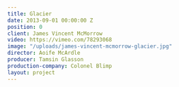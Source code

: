```yaml
---
title: Glacier
date: 2013-09-01 00:00:00 Z
position: 0
client: James Vincent McMorrow
video: https://vimeo.com/78293068
image: "/uploads/james-vincent-mcmorrow-glacier.jpg"
director: Aoife McArdle
producer: Tamsin Glasson
production-company: Colonel Blimp
layout: project
---
```


